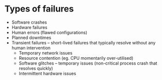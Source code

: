 # Types of failures

- Software crashes
- Hardware failures
- Human errors (flawed configurations)
- Planned downtimes
- Transient failures – short-lived failures that typically resolve without any human intervention
  - Temporary network issues
  - Resource contention (eg. CPU momentarily over-utilised)
  - Software glitches – temporary issues (non-critical process crash that resolves quickly)
  - Intermittent hardware issues
